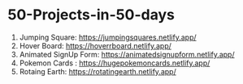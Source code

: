 # 50-Projects-in-50-days

1. Jumping Square: https://jumpingsquares.netlify.app/
2. Hover Board: https://hoverrboard.netlify.app/
3. Animated SignUp Form: https://animatedsignupform.netlify.app/
4. Pokemon Cards : https://hugepokemoncards.netlify.app/
5. Rotaing Earth: https://rotatingearth.netlify.app/
